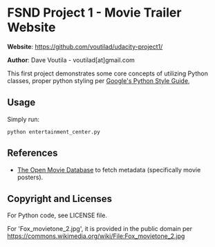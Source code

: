 # FSND Project 1 - Movie Trailer Website

**Website**: https://github.com/voutilad/udacity-project1/

**Author**: Dave Voutila - voutilad\[at\]gmail.com

This first project demonstrates some core concepts of utilizing Python classes, proper python styling per [Google's Python Style Guide](https://google-styleguide.googlecode.com/svn/trunk/pyguide.html?showone=Naming#Comments),


## Usage
Simply run:
````
python entertainment_center.py
````

## References

- [The Open Movie Database](http://www.omdbapi.com) to fetch metadata (specifically movie posters).


## Copyright and Licenses

For Python code, see LICENSE file.

For 'Fox_movietone_2.jpg', it is provided in the public domain per https://commons.wikimedia.org/wiki/File:Fox_movietone_2.jpg
